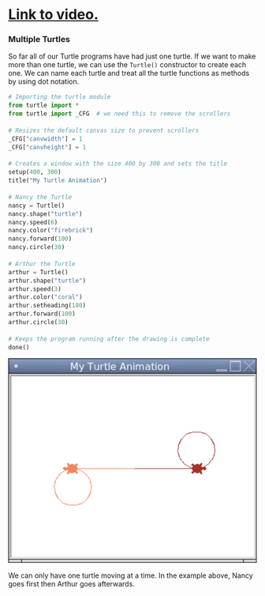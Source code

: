 # [Link to video.](https://www.youtube.com/watch?v=hwf1Aohpf2A&list=PLVD25niNi0BlCbAA1gYbX7IjwpfIQU5Eh&index=5)

### Multiple Turtles

So far all of our Turtle programs have had just one turtle. If we want to make more than one turtle, we can use the `Turtle()` constructor to create each one. We can name each turtle and treat all the turtle functions as methods by using dot notation.

```python
# Importing the turtle module
from turtle import *
from turtle import _CFG  # we need this to remove the scrollers

# Resizes the default canvas size to prevent scrollers
_CFG["canvwidth"] = 1 
_CFG["canvheight"] = 1

# Creates a window with the size 400 by 300 and sets the title
setup(400, 300)
title("My Turtle Animation")

# Nancy the Turtle
nancy = Turtle()
nancy.shape("turtle")
nancy.speed(6)
nancy.color("firebrick")
nancy.forward(100)
nancy.circle(30)

# Arthur the Turtle
arthur = Turtle()
arthur.shape("turtle")
arthur.speed(3)
arthur.color("coral")
arthur.setheading(180)
arthur.forward(100)
arthur.circle(30)

# Keeps the program running after the drawing is complete
done()
```

![](../Images/Turtle_Multiple_Turtles.png)

We can only have one turtle moving at a time. In the example above, Nancy goes first then Arthur goes afterwards.

